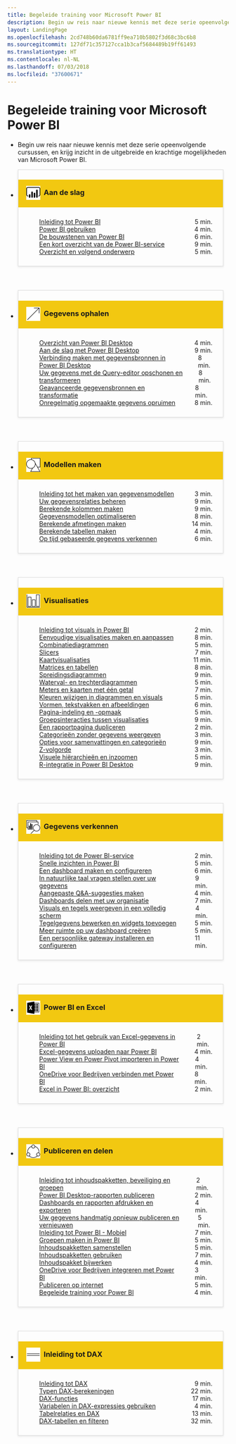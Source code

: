 ```yaml
---
title: Begeleide training voor Microsoft Power BI
description: Begin uw reis naar nieuwe kennis met deze serie opeenvolgende cursussen, en krijg inzicht in de uitgebreide en krachtige mogelijkheden van Microsoft Power BI.
layout: LandingPage
ms.openlocfilehash: 2cd748b60da6781ff9ea710b5802f3d68c3bc6b8
ms.sourcegitcommit: 127df71c357127cca1b3caf5684489b19ff61493
ms.translationtype: HT
ms.contentlocale: nl-NL
ms.lasthandoff: 07/03/2018
ms.locfileid: "37600671"
---
```

<div id="main" class="v2">
    <div class="container">
        <h1>Begeleide training voor Microsoft Power BI</h1>
        <ul id="databases" class="cardsL panelContent" style="display: block; margin: 0px;">
          <li class="fullSpan">
              <div class="container intro">
                  <p>Begin uw reis naar nieuwe kennis met deze serie opeenvolgende cursussen, en krijg inzicht in de uitgebreide en krachtige mogelijkheden van Microsoft Power BI.</p>
              </div>
          </li>
          <li>
            <div class="cardSize">
                <div class="cardPadding">
                  <div class="card" style="padding: 0 12px 54px 0;">
                      <div class="cardText" style="box-shadow: 0 2px 5px #e8e8e8; border: 1px solid #dbdbdb;">
                          <h3 class="bgdAccent1" style="padding: 8px; display: flex; background: #f2c811; font-weight: bold; border-bottom: 0; margin-bottom: 0; line-height: 42px">
                            <div class="cardImageOuter" style="margin: 0 8px 0 10px;">
                              <div class="cardImage" style="width: 32px;">
                                <img src="media/logo_power-bi.svg" alt="" data-linktype="absolute-path" class="x-hidden-focus" style="position: relative; top: 6px;">
                              </div>
                            </div>
Aan de slag </h3>
                          <ul class="noBullet" style="margin: 24px;">
                              <li style="display: flex; justify-content: space-between;">
                                <a class="barLink" href="gettingstarted.yml?tutorial-step=1">Inleiding tot Power BI</a>
                                <span style="margin-left: 32px; align-self: center;">5 min.</span>
                              </li>
                              <li style="display: flex; justify-content: space-between;">
                                <a class="barLink" href="gettingstarted.yml?tutorial-step=2">Power BI gebruiken</a>
                                <span style="margin-left: 32px; align-self: center;">4 min.</span>
                              </li>
                              <li style="display: flex; justify-content: space-between;">
                                <a class="barLink" href="gettingstarted.yml?tutorial-step=3">De bouwstenen van Power BI</a>
                                <span style="margin-left: 32px; align-self: center;">6 min.</span>
                              </li>
                              <li style="display: flex; justify-content: space-between;">
                                <a class="barLink" href="gettingstarted.yml?tutorial-step=4">Een kort overzicht van de Power BI-service</a>
                                <span style="margin-left: 32px; align-self: center;">9 min.</span>
                              </li>
                              <li style="display: flex; justify-content: space-between;">
                                <a class="barLink" href="gettingstarted.yml?tutorial-step=5">Overzicht en volgend onderwerp</a>
                                <span style="margin-left: 32px; align-self: center;">5 min.</span>
                              </li>
                          </ul>
                      </div>
                    </div>
                </div>
            </div>
          </li>
          <li>
            <div class="cardSize">
                <div class="cardPadding">
                  <div class="card" style="padding: 0 12px 54px 0;">
                      <div class="cardText" style="box-shadow: 0 2px 5px #e8e8e8; border: 1px solid #dbdbdb;">
                          <h3 class="bgdAccent1" style="padding: 8px; display: flex; background: #f2c811; font-weight: bold; border-bottom: 0; margin-bottom: 0; line-height: 42px">
                            <div class="cardImageOuter" style="margin: 0 8px 0 10px;">
                              <div class="cardImage" style="width: 32px;">
                                <img src="media/pbi-getting-data.svg" alt="" data-linktype="absolute-path" class="x-hidden-focus" style="position: relative; top: 6px;">
                              </div>
                            </div>
Gegevens ophalen </h3>
                          <ul class="noBullet" style="margin: 24px;">
                              <li style="display: flex; justify-content: space-between;">
                                <a class="barLink" href="gettingdata.yml?tutorial-step=1">Overzicht van Power BI Desktop</a>
                                <span style="margin-left: 32px; align-self: center;">4 min.</span>
                              </li>
                              <li style="display: flex; justify-content: space-between;">
                                <a class="barLink" href="gettingdata.yml?tutorial-step=2">Aan de slag met Power BI Desktop</a>
                                <span style="margin-left: 32px; align-self: center;">9 min.</span>
                              </li>
                              <li style="display: flex; justify-content: space-between;">
                                <a class="barLink" href="gettingdata.yml?tutorial-step=3">Verbinding maken met gegevensbronnen in Power BI Desktop</a>
                                <span style="margin-left: 32px; align-self: center;">8 min.</span>
                              </li>
                              <li style="display: flex; justify-content: space-between;">
                                <a class="barLink" href="gettingdata.yml?tutorial-step=4">Uw gegevens met de Query-editor opschonen en transformeren</a>
                                <span style="margin-left: 32px; align-self: center;">8 min.</span>
                              </li>
                              <li style="display: flex; justify-content: space-between;">
                                <a class="barLink" href="gettingdata.yml?tutorial-step=5">Geavanceerde gegevensbronnen en transformatie</a>
                                <span style="margin-left: 32px; align-self: center;">8 min.</span>
                              </li>
                              <li style="display: flex; justify-content: space-between;">
                                <a class="barLink" href="gettingdata.yml?tutorial-step=6">Onregelmatig opgemaakte gegevens opruimen</a>
                                <span style="margin-left: 32px; align-self: center;">8 min.</span>
                              </li>
                          </ul>
                      </div>
                    </div>
                </div>
            </div>
          </li>
          <li>
            <div class="cardSize">
                <div class="cardPadding">
                  <div class="card" style="padding: 0 12px 54px 0;">
                      <div class="cardText" style="box-shadow: 0 2px 5px #e8e8e8; border: 1px solid #dbdbdb;">
                          <h3 class="bgdAccent1" style="padding: 8px; display: flex; background: #f2c811; font-weight: bold; border-bottom: 0; margin-bottom: 0; line-height: 42px">
                            <div class="cardImageOuter" style="margin: 0 8px 0 10px;">
                              <div class="cardImage" style="width: 32px;">
                                <img src="media/pbi-modeling.svg" alt="" data-linktype="absolute-path" class="x-hidden-focus" style="position: relative; top: 6px;">
                              </div>
                            </div>
Modellen maken </h3>
                          <ul class="noBullet" style="margin: 24px;">
                              <li style="display: flex; justify-content: space-between;">
                                <a class="barLink" href="modeling.yml?tutorial-step=1">Inleiding tot het maken van gegevensmodellen</a>
                                <span style="margin-left: 32px; align-self: center;">3 min.</span>
                              </li>
                              <li style="display: flex; justify-content: space-between;">
                                <a class="barLink" href="modeling.yml?tutorial-step=2">Uw gegevensrelaties beheren</a>
                                <span style="margin-left: 32px; align-self: center;">9 min.</span>
                              </li>
                              <li style="display: flex; justify-content: space-between;">
                                <a class="barLink" href="modeling.yml?tutorial-step=3">Berekende kolommen maken</a>
                                <span style="margin-left: 32px; align-self: center;">9 min.</span>
                              </li>
                              <li style="display: flex; justify-content: space-between;">
                                <a class="barLink" href="modeling.yml?tutorial-step=4">Gegevensmodellen optimaliseren</a>
                                <span style="margin-left: 32px; align-self: center;">8 min.</span>
                              </li>
                              <li style="display: flex; justify-content: space-between;">
                                <a class="barLink" href="modeling.yml?tutorial-step=5">Berekende afmetingen maken</a>
                                <span style="margin-left: 32px; align-self: center;">14 min.</span>
                              </li>
                              <li style="display: flex; justify-content: space-between;">
                                <a class="barLink" href="modeling.yml?tutorial-step=6">Berekende tabellen maken</a>
                                <span style="margin-left: 32px; align-self: center;">4 min.</span>
                              </li>
                              <li style="display: flex; justify-content: space-between;">
                                <a class="barLink" href="modeling.yml?tutorial-step=7">Op tijd gebaseerde gegevens verkennen</a>
                                <span style="margin-left: 32px; align-self: center;">6 min.</span>
                              </li>
                          </ul>
                      </div>
                    </div>
                </div>
            </div>
          </li>
          <li>
            <div class="cardSize">
                <div class="cardPadding">
                  <div class="card" style="padding: 0 12px 54px 0;">
                      <div class="cardText" style="box-shadow: 0 2px 5px #e8e8e8; border: 1px solid #dbdbdb;">
                          <h3 class="bgdAccent1" style="padding: 8px; display: flex; background: #f2c811; font-weight: bold; border-bottom: 0; margin-bottom: 0; line-height: 42px">
                            <div class="cardImageOuter" style="margin: 0 8px 0 10px;">
                              <div class="cardImage" style="width: 32px;">
                                <img src="media/pbi-visualizations.svg" alt="" data-linktype="absolute-path" class="x-hidden-focus" style="position: relative; top: 6px;">
                              </div>
                            </div>
Visualisaties </h3>
                          <ul class="noBullet" style="margin: 24px;">
                              <li style="display: flex; justify-content: space-between;">
                                <a class="barLink" href="visualizations.yml?tutorial-step=1">Inleiding tot visuals in Power BI</a>
                                <span style="margin-left: 32px; align-self: center;">2 min.</span>
                              </li>
                              <li style="display: flex; justify-content: space-between;">
                                <a class="barLink" href="visualizations.yml?tutorial-step=2">Eenvoudige visualisaties maken en aanpassen</a>
                                <span style="margin-left: 32px; align-self: center;">8 min.</span>
                              </li>
                              <li style="display: flex; justify-content: space-between;">
                                <a class="barLink" href="visualizations.yml?tutorial-step=3">Combinatiediagrammen</a>
                                <span style="margin-left: 32px; align-self: center;">5 min.</span>
                              </li>
                              <li style="display: flex; justify-content: space-between;">
                                <a class="barLink" href="visualizations.yml?tutorial-step=4">Slicers</a>
                                <span style="margin-left: 32px; align-self: center;">7 min.</span>
                              </li>
                              <li style="display: flex; justify-content: space-between;">
                                <a class="barLink" href="visualizations.yml?tutorial-step=5">Kaartvisualisaties</a>
                                <span style="margin-left: 32px; align-self: center;">11 min.</span>
                              </li>
                              <li style="display: flex; justify-content: space-between;">
                                <a class="barLink" href="visualizations.yml?tutorial-step=6">Matrices en tabellen</a>
                                <span style="margin-left: 32px; align-self: center;">8 min.</span>
                              </li>
                              <li style="display: flex; justify-content: space-between;">
                                <a class="barLink" href="visualizations.yml?tutorial-step=7">Spreidingsdiagrammen</a>
                                <span style="margin-left: 32px; align-self: center;">9 min.</span>
                              </li>
                              <li style="display: flex; justify-content: space-between;">
                                <a class="barLink" href="visualizations.yml?tutorial-step=8">Waterval- en trechterdiagrammen</a>
                                <span style="margin-left: 32px; align-self: center;">5 min.</span>
                              </li>
                              <li style="display: flex; justify-content: space-between;">
                                <a class="barLink" href="visualizations.yml?tutorial-step=9">Meters en kaarten met één getal</a>
                                <span style="margin-left: 32px; align-self: center;">7 min.</span>
                              </li>
                              <li style="display: flex; justify-content: space-between;">
                                <a class="barLink" href="visualizations.yml?tutorial-step=10">Kleuren wijzigen in diagrammen en visuals</a>
                                <span style="margin-left: 32px; align-self: center;">5 min.</span>
                              </li>
                              <li style="display: flex; justify-content: space-between;">
                                <a class="barLink" href="visualizations.yml?tutorial-step=11">Vormen, tekstvakken en afbeeldingen</a>
                                <span style="margin-left: 32px; align-self: center;">6 min.</span>
                              </li>
                              <li style="display: flex; justify-content: space-between;">
                                <a class="barLink" href="visualizations.yml?tutorial-step=12">Pagina-indeling en -opmaak</a>
                                <span style="margin-left: 32px; align-self: center;">5 min.</span>
                              </li>
                              <li style="display: flex; justify-content: space-between;">
                                <a class="barLink" href="visualizations.yml?tutorial-step=13">Groepsinteracties tussen visualisaties</a>
                                <span style="margin-left: 32px; align-self: center;">9 min.</span>
                              </li>
                              <li style="display: flex; justify-content: space-between;">
                                <a class="barLink" href="visualizations.yml?tutorial-step=14">Een rapportpagina dupliceren</a>
                                <span style="margin-left: 32px; align-self: center;">2 min.</span>
                              </li>
                              <li style="display: flex; justify-content: space-between;">
                                <a class="barLink" href="visualizations.yml?tutorial-step=15">Categorieën zonder gegevens weergeven</a>
                                <span style="margin-left: 32px; align-self: center;">3 min.</span>
                              </li>
                              <li style="display: flex; justify-content: space-between;">
                                <a class="barLink" href="visualizations.yml?tutorial-step=16">Opties voor samenvattingen en categorieën</a>
                                <span style="margin-left: 32px; align-self: center;">9 min.</span>
                              </li>
                              <li style="display: flex; justify-content: space-between;">
                                <a class="barLink" href="visualizations.yml?tutorial-step=17">Z-volgorde</a>
                                <span style="margin-left: 32px; align-self: center;">3 min.</span>
                              </li>
                              <li style="display: flex; justify-content: space-between;">
                                <a class="barLink" href="visualizations.yml?tutorial-step=18">Visuele hiërarchieën en inzoomen</a>
                                <span style="margin-left: 32px; align-self: center;">5 min.</span>
                              </li>
                              <li style="display: flex; justify-content: space-between;">
                                <a class="barLink" href="visualizations.yml?tutorial-step=19">R-integratie in Power BI Desktop</a>
                                <span style="margin-left: 32px; align-self: center;">9 min.</span>
                              </li>
                          </ul>
                      </div>
                    </div>
                </div>
            </div>
          </li>
          <li>
            <div class="cardSize">
                <div class="cardPadding">
                  <div class="card" style="padding: 0 12px 54px 0;">
                      <div class="cardText" style="box-shadow: 0 2px 5px #e8e8e8; border: 1px solid #dbdbdb;">
                          <h3 class="bgdAccent1" style="padding: 8px; display: flex; background: #f2c811; font-weight: bold; border-bottom: 0; margin-bottom: 0; line-height: 42px">
                            <div class="cardImageOuter" style="margin: 0 8px 0 10px;">
                              <div class="cardImage" style="width: 32px;">
                                <img src="media/pbi-exploring-data.svg" alt="" data-linktype="absolute-path" class="x-hidden-focus" style="position: relative; top: 6px;">
                              </div>
                            </div>
Gegevens verkennen </h3>
                          <ul class="noBullet" style="margin: 24px;">
                              <li style="display: flex; justify-content: space-between;">
                                <a class="barLink" href="exploringdata.yml?tutorial-step=1">Inleiding tot de Power BI-service</a>
                                <span style="margin-left: 32px; align-self: center;">2 min.</span>
                              </li>
                              <li style="display: flex; justify-content: space-between;">
                                <a class="barLink" href="exploringdata.yml?tutorial-step=2">Snelle inzichten in Power BI</a>
                                <span style="margin-left: 32px; align-self: center;">5 min.</span>
                              </li>
                              <li style="display: flex; justify-content: space-between;">
                                <a class="barLink" href="exploringdata.yml?tutorial-step=3">Een dashboard maken en configureren</a>
                                <span style="margin-left: 32px; align-self: center;">6 min.</span>
                              </li>
                              <li style="display: flex; justify-content: space-between;">
                                <a class="barLink" href="exploringdata.yml?tutorial-step=4">In natuurlijke taal vragen stellen over uw gegevens</a>
                                <span style="margin-left: 32px; align-self: center;">9 min.</span>
                              </li>
                              <li style="display: flex; justify-content: space-between;">
                                <a class="barLink" href="exploringdata.yml?tutorial-step=5">Aangepaste Q&amp;A-suggesties maken</a>
                                <span style="margin-left: 32px; align-self: center;">4 min.</span>
                              </li>
                              <li style="display: flex; justify-content: space-between;">
                                <a class="barLink" href="exploringdata.yml?tutorial-step=6">Dashboards delen met uw organisatie</a>
                                <span style="margin-left: 32px; align-self: center;">7 min.</span>
                              </li>
                              <li style="display: flex; justify-content: space-between;">
                                <a class="barLink" href="exploringdata.yml?tutorial-step=7">Visuals en tegels weergeven in een volledig scherm</a>
                                <span style="margin-left: 32px; align-self: center;">4 min.</span>
                              </li>
                              <li style="display: flex; justify-content: space-between;">
                                <a class="barLink" href="exploringdata.yml?tutorial-step=8">Tegelgegvens bewerken en widgets toevoegen</a>
                                <span style="margin-left: 32px; align-self: center;">5 min.</span>
                              </li>
                              <li style="display: flex; justify-content: space-between;">
                                <a class="barLink" href="exploringdata.yml?tutorial-step=9">Meer ruimte op uw dashboard creëren</a>
                                <span style="margin-left: 32px; align-self: center;">5 min.</span>
                              </li>
                              <li style="display: flex; justify-content: space-between;">
                                <a class="barLink" href="exploringdata.yml?tutorial-step=10">Een persoonlijke gateway installeren en configureren</a>
                                <span style="margin-left: 32px; align-self: center;">11 min.</span>
                              </li>
                          </ul>
                      </div>
                    </div>
                </div>
            </div>
          </li>
          <li>
            <div class="cardSize">
                <div class="cardPadding">
                  <div class="card" style="padding: 0 12px 54px 0;">
                      <div class="cardText" style="box-shadow: 0 2px 5px #e8e8e8; border: 1px solid #dbdbdb;">
                          <h3 class="bgdAccent1" style="padding: 8px; display: flex; background: #f2c811; font-weight: bold; border-bottom: 0; margin-bottom: 0; line-height: 42px">
                            <div class="cardImageOuter" style="margin: 0 8px 0 10px;">
                              <div class="cardImage" style="width: 32px;">
                                <img src="media/logo_excel-blk.svg" alt="" data-linktype="absolute-path" class="x-hidden-focus" style="position: relative; top: 6px;">
                              </div>
                            </div>
Power BI en Excel </h3>
                          <ul class="noBullet" style="margin: 24px;">
                              <li style="display: flex; justify-content: space-between;">
                                <a class="barLink" href="powerbiandexcel.yml?tutorial-step=1">Inleiding tot het gebruik van Excel-gegevens in Power BI</a>
                                <span style="margin-left: 32px; align-self: center;">2 min.</span>
                              </li>
                              <li style="display: flex; justify-content: space-between;">
                                <a class="barLink" href="powerbiandexcel.yml?tutorial-step=2">Excel-gegevens uploaden naar Power BI</a>
                                <span style="margin-left: 32px; align-self: center;">4 min.</span>
                              </li>
                              <li style="display: flex; justify-content: space-between;">
                                <a class="barLink" href="powerbiandexcel.yml?tutorial-step=3">Power View en Power Pivot importeren in Power BI</a>
                                <span style="margin-left: 32px; align-self: center;">4 min.</span>
                              </li>
                              <li style="display: flex; justify-content: space-between;">
                                <a class="barLink" href="powerbiandexcel.yml?tutorial-step=4">OneDrive voor Bedrijven verbinden met Power BI</a>
                                <span style="margin-left: 32px; align-self: center;">8 min.</span>
                              </li>
                              <li style="display: flex; justify-content: space-between;">
                                <a class="barLink" href="powerbiandexcel.yml?tutorial-step=5">Excel in Power BI: overzicht</a>
                                <span style="margin-left: 32px; align-self: center;">2 min.</span>
                              </li>
                          </ul>
                      </div>
                    </div>
                </div>
            </div>
          </li>
          <li>
            <div class="cardSize">
                <div class="cardPadding">
                  <div class="card" style="padding: 0 12px 54px 0;">
                      <div class="cardText" style="box-shadow: 0 2px 5px #e8e8e8; border: 1px solid #dbdbdb;">
                          <h3 class="bgdAccent1" style="padding: 8px; display: flex; background: #f2c811; font-weight: bold; border-bottom: 0; margin-bottom: 0; line-height: 42px">
                            <div class="cardImageOuter" style="margin: 0 8px 0 10px;">
                              <div class="cardImage" style="width: 32px;">
                                <img src="media/pbi-pub-sharing.svg" alt="" data-linktype="absolute-path" class="x-hidden-focus" style="position: relative; top: 6px;">
                              </div>
                            </div>
Publiceren en delen </h3>
                          <ul class="noBullet" style="margin: 24px;">
                              <li style="display: flex; justify-content: space-between;">
                                <a class="barLink" href="publishingandsharing.yml?tutorial-step=1">Inleiding tot inhoudspakketten, beveiliging en groepen</a>
                                <span style="margin-left: 32px; align-self: center;">2 min.</span>
                              </li>
                              <li style="display: flex; justify-content: space-between;">
                                <a class="barLink" href="publishingandsharing.yml?tutorial-step=2">Power BI Desktop-rapporten publiceren</a>
                                <span style="margin-left: 32px; align-self: center;">2 min.</span>
                              </li>
                              <li style="display: flex; justify-content: space-between;">
                                <a class="barLink" href="publishingandsharing.yml?tutorial-step=3">Dashboards en rapporten afdrukken en exporteren</a>
                                <span style="margin-left: 32px; align-self: center;">4 min.</span>
                              </li>
                              <li style="display: flex; justify-content: space-between;">
                                <a class="barLink" href="publishingandsharing.yml?tutorial-step=4">Uw gegevens handmatig opnieuw publiceren en vernieuwen</a>
                                <span style="margin-left: 32px; align-self: center;">5 min.</span>
                              </li>
                              <li style="display: flex; justify-content: space-between;">
                                <a class="barLink" href="publishingandsharing.yml?tutorial-step=5">Inleiding tot Power BI - Mobiel</a>
                                <span style="margin-left: 32px; align-self: center;">7 min.</span>
                              </li>
                              <li style="display: flex; justify-content: space-between;">
                                <a class="barLink" href="publishingandsharing.yml?tutorial-step=6">Groepen maken in Power BI</a>
                                <span style="margin-left: 32px; align-self: center;">5 min.</span>
                              </li>
                              <li style="display: flex; justify-content: space-between;">
                                <a class="barLink" href="publishingandsharing.yml?tutorial-step=7">Inhoudspakketten samenstellen</a>
                                <span style="margin-left: 32px; align-self: center;">5 min.</span>
                              </li>
                              <li style="display: flex; justify-content: space-between;">
                                <a class="barLink" href="publishingandsharing.yml?tutorial-step=8">Inhoudspakketten gebruiken</a>
                                <span style="margin-left: 32px; align-self: center;">7 min.</span>
                              </li>
                              <li style="display: flex; justify-content: space-between;">
                                <a class="barLink" href="publishingandsharing.yml?tutorial-step=9">Inhoudspakket bijwerken</a>
                                <span style="margin-left: 32px; align-self: center;">4 min.</span>
                              </li>
                              <li style="display: flex; justify-content: space-between;">
                                <a class="barLink" href="publishingandsharing.yml?tutorial-step=10">OneDrive voor Bedrijven integreren met Power BI</a>
                                <span style="margin-left: 32px; align-self: center;">3 min.</span>
                              </li>
                              <li style="display: flex; justify-content: space-between;">
                                <a class="barLink" href="publishingandsharing.yml?tutorial-step=11">Publiceren op internet</a>
                                <span style="margin-left: 32px; align-self: center;">5 min.</span>
                              </li>
                              <li style="display: flex; justify-content: space-between;">
                                <a class="barLink" href="publishingandsharing.yml?tutorial-step=12">Begeleide training voor Power BI </a>
                                <span style="margin-left: 32px; align-self: center;">4 min.</span>
                              </li>
                          </ul>
                      </div>
                    </div>
                </div>
            </div>
          </li>
          <li>
            <div class="cardSize">
                <div class="cardPadding">
                  <div class="card" style="padding: 0 12px 54px 0;">
                      <div class="cardText" style="box-shadow: 0 2px 5px #e8e8e8; border: 1px solid #dbdbdb;">
                          <h3 class="bgdAccent1" style="padding: 8px; display: flex; background: #f2c811; font-weight: bold; border-bottom: 0; margin-bottom: 0; line-height: 42px">
                            <div class="cardImageOuter" style="margin: 0 8px 0 10px;">
                              <div class="cardImage" style="width: 32px;">
                                <img src="media/pbi-dax-intro.svg" alt="" data-linktype="absolute-path" class="x-hidden-focus" style="position: relative; top: 6px;">
                              </div>
                            </div>
Inleiding tot DAX </h3>
                          <ul class="noBullet" style="margin: 24px;">
                              <li style="display: flex; justify-content: space-between;">
                                <a class="barLink" href="introductiontodax.yml?tutorial-step=1">Inleiding tot DAX</a>
                                <span style="margin-left: 32px; align-self: center;">9 min.</span>
                              </li>
                              <li style="display: flex; justify-content: space-between;">
                                <a class="barLink" href="introductiontodax.yml?tutorial-step=2">Typen DAX-berekeningen</a>
                                <span style="margin-left: 32px; align-self: center;">22 min.</span>
                              </li>
                              <li style="display: flex; justify-content: space-between;">
                                <a class="barLink" href="introductiontodax.yml?tutorial-step=3">DAX-functies</a>
                                <span style="margin-left: 32px; align-self: center;">17 min.</span>
                              </li>
                              <li style="display: flex; justify-content: space-between;">
                                <a class="barLink" href="introductiontodax.yml?tutorial-step=4">Variabelen in DAX-expressies gebruiken</a>
                                <span style="margin-left: 32px; align-self: center;">4 min.</span>
                              </li>
                              <li style="display: flex; justify-content: space-between;">
                                <a class="barLink" href="introductiontodax.yml?tutorial-step=5">Tabelrelaties en DAX</a>
                                <span style="margin-left: 32px; align-self: center;">13 min.</span>
                              </li>
                              <li style="display: flex; justify-content: space-between;">
                                <a class="barLink" href="introductiontodax.yml?tutorial-step=6">DAX-tabellen en filteren</a>
                                <span style="margin-left: 32px; align-self: center;">32 min.</span>
                              </li>
                          </ul>
                      </div>
                    </div>
                </div>
            </div>
          </li>
      </ul>
    </div>
</div>